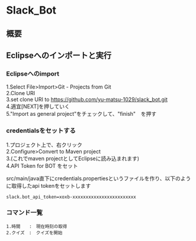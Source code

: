 # Slack_Bot
## 概要


## Eclipseへのインポートと実行

### Eclipseへのimport

1.Select File>Import>Git - Projects from Git  
2.Clone URI  
3.set clone URI to https://github.com/yu-matsu-1029/slack_bot.git  
4.適宜[NEXT]を押していく  
5."Import as general project"をチェックして、"finish"　を押す


### credentialsをセットする

1.プロジェクト上で、右クリック  
2.Configure>Convert to Maven project  
3.(これでmaven projectとしてEclipseに読み込まれます)  
4.API Token for BOT をセット  

src/main/java直下にcredentials.propertiesというファイルを作り、以下のように取得したapi tokenをセットします

```
slack.bot_api_token=xoxb-xxxxxxxxxxxxxxxxxxxxxxxx
```
### コマンド一覧

```
1.時間　　:　現在時刻の取得
2.クイズ　:　クイズを開始
```
